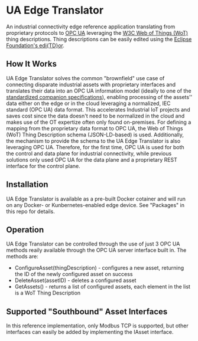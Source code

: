 # UA Edge Translator
An industrial connectivity edge reference application translating from proprietary protocols to [OPC UA](https://opcfoundation.org/) leveraging the [W3C Web of Things (WoT)](https://www.w3.org/WoT/) thing descriptions. Thing descriptions can be easily edited using the [Eclipse Foundation's edi{TD}or](https://eclipse.github.io/editdor/).

## How It Works

UA Edge Translator solves the common "brownfield" use case of connecting disparate industrial assets with proprietary interfaces and translates their data into an OPC UA information model (ideally to one of the [standardized companion specifications](https://opcfoundation.org/developer-tools/documents/)), enabling processing of the assets'' data either on the edge or in the cloud leveraging a normalized, IEC standard (OPC UA) data format. This accelerates Industrial IoT projects and saves cost since the data doesn't need to be normalized in the cloud and makes use of the OT expertize often only found on-premises. For defining a mapping from the proprietary data format to OPC UA, the Web of Things (WoT) Thing Description schema (JSON-LD-based) is used. Additionally, the mechanism to provide the schema to the UA Edge Translator is also leveraging OPC UA. Therefore, for the first time, OPC UA is used for both the control and data plane for industrial connectivity, while previous solutions only used OPC UA for the data plane and a proprietary REST interface for the control plane.

## Installation

UA Edge Translator is available as a pre-built Docker cotainer and will run on any Docker- or Kunbernetes-enabled edge device. See "Packages" in this repo for details.

## Operation

UA Edge Translator can be controlled through the use of just 3 OPC UA methods reaily available through the OPC UA server interface built in. The methods are:

* ConfigureAsset(thingDescription) - configures a new asset, returning the ID of the newly configured asset on success
* DeleteAsset(assetID) - deletes a configured asset
* GetAssets() - returns a list of configured assets, each element in the list is a WoT Thing Description

## Supported "Southbound" Asset Interfaces

In this reference implementation, only Modbus TCP is supported, but other interfaces can easily be added by implementing the IAsset interface.
